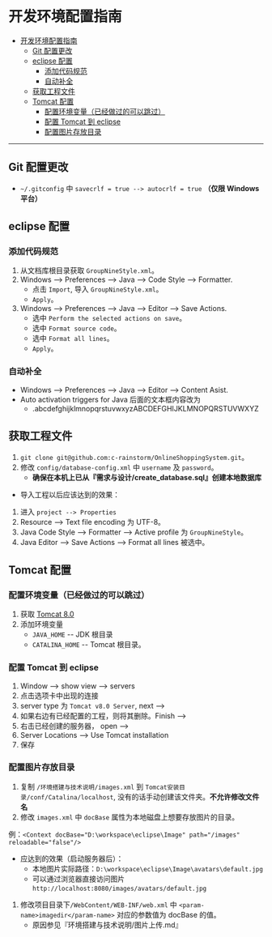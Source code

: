 # 开发环境配置指南

<!-- TOC -->

- [开发环境配置指南](#%E5%BC%80%E5%8F%91%E7%8E%AF%E5%A2%83%E9%85%8D%E7%BD%AE%E6%8C%87%E5%8D%97)
    - [Git 配置更改](#git-%E9%85%8D%E7%BD%AE%E6%9B%B4%E6%94%B9)
    - [eclipse 配置](#eclipse-%E9%85%8D%E7%BD%AE)
        - [添加代码规范](#%E6%B7%BB%E5%8A%A0%E4%BB%A3%E7%A0%81%E8%A7%84%E8%8C%83)
        - [自动补全](#%E8%87%AA%E5%8A%A8%E8%A1%A5%E5%85%A8)
    - [获取工程文件](#%E8%8E%B7%E5%8F%96%E5%B7%A5%E7%A8%8B%E6%96%87%E4%BB%B6)
    - [Tomcat 配置](#tomcat-%E9%85%8D%E7%BD%AE)
        - [配置环境变量（已经做过的可以跳过）](#%E9%85%8D%E7%BD%AE%E7%8E%AF%E5%A2%83%E5%8F%98%E9%87%8F%E5%B7%B2%E7%BB%8F%E5%81%9A%E8%BF%87%E7%9A%84%E5%8F%AF%E4%BB%A5%E8%B7%B3%E8%BF%87)
        - [配置 Tomcat 到 eclipse](#%E9%85%8D%E7%BD%AE-tomcat-%E5%88%B0-eclipse)
        - [配置图片存放目录](#%E9%85%8D%E7%BD%AE%E5%9B%BE%E7%89%87%E5%AD%98%E6%94%BE%E7%9B%AE%E5%BD%95)

<!-- /TOC -->

---

## Git 配置更改

- `~/.gitconfig` 中 `savecrlf = true --> autocrlf = true` **（仅限 Windows 平台）**

## eclipse 配置

### 添加代码规范

1. 从文档库根目录获取 `GroupNineStyle.xml`。
1. Windows --> Preferences --> Java --> Code Style --> Formatter.
    - 点击 `Import`, 导入 `GroupNineStyle.xml`。
    - `Apply`。
1. Windows --> Preferences --> Java --> Editor --> Save Actions.
    - 选中 `Perform the selected actions on save`。
    - 选中 `Format source code`。
    - 选中 `Format all lines`。
    - `Apply`。

### 自动补全

- Windows --> Preferences --> Java --> Editor --> Content Asist.
- Auto activation triggers for Java 后面的文本框内容改为
    - .abcdefghijklmnopqrstuvwxyzABCDEFGHIJKLMNOPQRSTUVWXYZ    

## 获取工程文件

1. `git clone git@github.com:c-rainstorm/OnlineShoppingSystem.git`。
1. 修改 `config/database-config.xml` 中 `username` 及 `password`。
    - **确保在本机上已从『需求与设计/create_database.sql』创建本地数据库**

- 导入工程以后应该达到的效果：
1. 进入 `project --> Properties`
1. Resource --> Text file encoding 为 UTF-8。
1. Java Code Style --> Formatter --> Active profile 为 `GroupNineStyle`。
1. Java Editor --> Save Actions --> Format all lines 被选中。

## Tomcat 配置

### 配置环境变量（已经做过的可以跳过）

1. 获取 [Tomcat 8.0](http://www-eu.apache.org/dist/tomcat/tomcat-8/v8.0.39/bin/apache-tomcat-8.0.39-windows-x64.zip)
1. 添加环境变量
    - `JAVA_HOME` -- JDK 根目录
    - `CATALINA_HOME` -- Tomcat 根目录。

### 配置 Tomcat 到 eclipse

1. Window --> show view --> servers
1. 点击选项卡中出现的连接
1. server type 为 `Tomcat v8.0 Server`, next -->
1. 如果右边有已经配置的工程，则将其删除。Finish -->
1. 右击已经创建的服务器， open -->
1. Server Locations --> Use Tomcat installation
1. 保存

### 配置图片存放目录

1. 复制 `/环境搭建与技术说明/images.xml` 到 `Tomcat安装目录/conf/Catalina/localhost`, 没有的话手动创建该文件夹。**不允许修改文件名**
1. 修改 `images.xml` 中 `docBase` 属性为本地磁盘上想要存放图片的目录。

例：`<Context docBase="D:\workspace\eclipse\Image" path="/images" reloadable="false"/>`

- 应达到的效果（启动服务器后）：
    - 本地图片实际路径：`D:\workspace\eclipse\Image\avatars\default.jpg`
    - 可以通过浏览器直接访问图片 `http://localhost:8080/images/avatars/default.jpg`

1. 修改项目目录下`/WebContent/WEB-INF/web.xml` 中 `<param-name>imagedir</param-name>` 对应的参数值为 docBase 的值。
    - 原因参见『环境搭建与技术说明/图片上传.md』